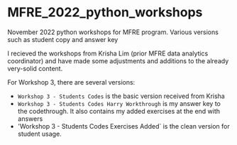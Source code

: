 # MFRE_2022_python_workshops
November 2022 python workshops for MFRE program. Various versions such as student copy and answer key


I recieved the workshops from Krisha Lim (prior MFRE data analytics coordinator) and have made some adjustments and additions to the already very-solid content. 

For Workshop 3, there are several versions:

- `Workshop 3 - Students Codes` is the basic version received from Krisha
- `Workshop 3 - Students Codes Harry Workthrough` is my answer key to the codethrough. It also contains my added exercises at the end with answers
- 'Workshop 3 - Students Codes Exercises Added` is the clean version for student usage.
